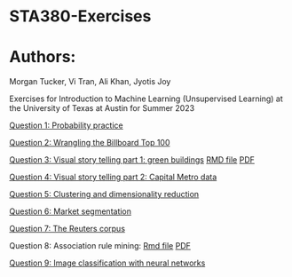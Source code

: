 # STA380-Exercises

# Authors:
Morgan Tucker, Vi Tran, Ali Khan, Jyotis Joy

Exercises for Introduction to Machine Learning (Unsupervised Learning) at the University of Texas at Austin for Summer 2023

[Question 1: Probability practice](https://github.com/morgansaccount/STA380-Exercises/blob/main/Probability_Question_1%20(1).pdf)

[Question 2: Wrangling the Billboard Top 100]([url](https://github.com/morgansaccount/STA380-Exercises/blob/main/Wrangling%20The%20Billboard%20Top%20100.ipynb)https://github.com/morgansaccount/STA380-Exercises/blob/main/Wrangling%20The%20Billboard%20Top%20100.ipynb)

[Question 3: Visual story telling part 1: green buildings](url)
[RMD file]([url](https://github.com/morgansaccount/STA380-Exercises/blob/main/Visual%20story%20telling%20part%201%20GreenBuildings.Rmd))
[PDF]([url](https://github.com/morgansaccount/STA380-Exercises/blob/main/Visual%20story%20telling%20part%201%20GreenBuildings.pdf))

[Question 4: Visual story telling part 2: Capital Metro data]([url](https://github.com/morgansaccount/STA380-Exercises/blob/main/Visual%20story%20telling%20part%202.ipynb)https://github.com/morgansaccount/STA380-Exercises/blob/main/Visual%20story%20telling%20part%202.ipynb)

[Question 5: Clustering and dimensionality reduction](url)

[Question 6: Market segmentation]([url](https://github.com/morgansaccount/STA380-Exercises/blob/main/Market%20Segmentation.ipynb))

[Question 7: The Reuters corpus](url)

Question 8: Association rule mining:
[Rmd file]([url](https://github.com/morgansaccount/STA380-Exercises/blob/main/Association%20Rule%20Mininng.Rmd)https://github.com/morgansaccount/STA380-Exercises/blob/main/Association%20Rule%20Mininng.Rmd)
[PDF]([url](https://github.com/morgansaccount/STA380-Exercises/blob/main/Association-Rule-Mininng.pdf)https://github.com/morgansaccount/STA380-Exercises/blob/main/Association-Rule-Mininng.pdf)

[Question 9: Image classification with neural networks]([url](https://github.com/morgansaccount/STA380-Exercises/blob/main/Image%20Classification%20with%20Neural%20Networks%20(1).ipynb)https://github.com/morgansaccount/STA380-Exercises/blob/main/Image%20Classification%20with%20Neural%20Networks%20(1).ipynb)
